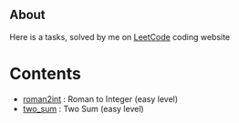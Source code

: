 ## About

Here is a tasks, solved by me on [LeetCode](https://www.leetcode.com/) coding website

# Contents
- [roman2int](roman2int/readme.md) : Roman to Integer (easy level)
- [two_sum](two_sum/readme.md) : Two Sum (easy level)

